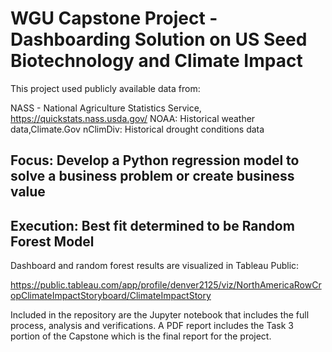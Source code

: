 # WGU Capstone Project - Dashboarding Solution on US Seed Biotechnology and Climate Impact

This project used publicly available data from:

NASS - National Agriculture Statistics Service, https://quickstats.nass.usda.gov/
NOAA: Historical weather data,Climate.Gov
nClimDiv: Historical drought conditions data

## Focus: Develop a Python regression model to solve a business problem or create business value

## Execution: Best fit determined to be Random Forest Model

Dashboard and random forest results are visualized in Tableau Public:

https://public.tableau.com/app/profile/denver2125/viz/NorthAmericaRowCropClimateImpactStoryboard/ClimateImpactStory

Included in the repository are the Jupyter notebook that includes the full process, analysis and verifications. A PDF report includes the Task 3 portion of the Capstone which is the final report for the project.

